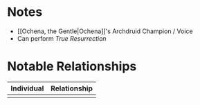 # Notes
- [[Ochena, the Gentle|Ochena]]'s Archdruid Champion / Voice
- Can perform _True Resurrection_

# Notable Relationships
| Individual | Relationship |
| ---------- | ------------ |
|            |              |
